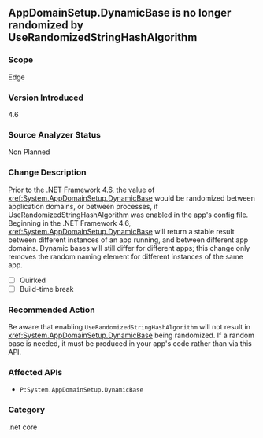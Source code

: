 ## AppDomainSetup.DynamicBase is no longer randomized by UseRandomizedStringHashAlgorithm
### Scope
Edge

### Version Introduced
4.6

### Source Analyzer Status
Non Planned

### Change Description

Prior to the .NET Framework 4.6, the value of
<xref:System.AppDomainSetup.DynamicBase> would be
randomized between application domains, or between processes, if
UseRandomizedStringHashAlgorithm was enabled in the app's config file. Beginning
in the .NET Framework 4.6,
<xref:System.AppDomainSetup.DynamicBase> will
return a stable result between different instances of an app running, and
between different app domains. Dynamic bases will still differ for different
apps; this change only removes the random naming element for different instances
of the same app.
- [ ] Quirked
- [ ] Build-time break
### Recommended Action

Be aware that enabling `UseRandomizedStringHashAlgorithm` will not result in
<xref:System.AppDomainSetup.DynamicBase> being
randomized. If a random base is needed, it must be produced in your app's code
rather than via this API.

### Affected APIs
* `P:System.AppDomainSetup.DynamicBase`

### Category
.net core
